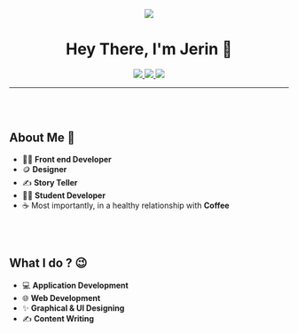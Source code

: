 <div id="header" align="center">
  <img src="https://media.giphy.com/media/f3iwJFOVOwuy7K6FFw/giphy.gif"/>
</div>

<div id="greeting" align="center">
  <h1> Hey There, I'm Jerin &#128075; </h1>  
</div>

<div id="social-media" align="center">
<a href="https://www.linkedin.com/in/jerin-joy-930252203/">
<img src = "https://img.shields.io/badge/LinkedIn-white?style=for-the-badge&logo=linkedin&labelColor=blue">
</a>

<a href="https://twitter.com/Jerin_2001">
<img src ="https://img.shields.io/badge/Twitter-white?style=for-the-badge&logo=twitter">
</a>

<a href="mailto:jerinjoy2482001@gmail.com">
<img src ="https://img.shields.io/badge/GMAIL-white?style=for-the-badge&logo=gmail">
</a>
</div>

--- 
<br><br>
## About Me 👨  <br>
* 👨‍💻 **Front end Developer**
* 🪙 **Designer**
* ✍️ **Story Teller** 
* 🧑‍🎓 **Student Developer** 
* ☕ Most importantly, in a healthy relationship with **Coffee**
  
<br><br>
## What I do ? 😉  <br>
* 💻 **Application Development**
* 🌐 **Web Development**
* ✨ **Graphical & UI Designing**
* ✍️ **Content Writing**





